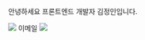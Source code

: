 안녕하세요 프론트엔드 개발자 김정인입니다.

<a href="https://hits.seeyoufarm.com"><img src="https://hits.seeyoufarm.com/api/count/incr/badge.svg?url=https%3A%2F%2Fgithub.com%2Fasd1a2a%2Fasd1a2a.git&count_bg=%2379C83D&title_bg=%23555555&icon=&icon_color=%23E7E7E7&title=HITS&edge_flat=false"/></a>
이메일
<a href="mailto:wjddls0524@icloud.com">
<img src="https://img.shields.io/badge/Gmail-d14836?style=flat-square&logo=Gmail&logoColor=white&link=leegm1798@naver.com"/>
</a>

<!--
**asd1a2a/asd1a2a** is a ✨ _special_ ✨ repository because its `README.md` (this file) appears on your GitHub profile.

Here are some ideas to get you started:

- 🔭 I’m currently working on ...
- 🌱 I’m currently learning ...
- 👯 I’m looking to collaborate on ...
- 🤔 I’m looking for help with ...
- 💬 Ask me about ...
- 📫 How to reach me: ...
- 😄 Pronouns: ...
- ⚡ Fun fact: ...
-->
